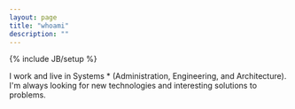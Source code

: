 ```yaml
---
layout: page
title: "whoami"
description: ""
---
```

{% include JB/setup %}

I work and live in Systems * (Administration, Engineering, and Architecture). I'm always looking for new technologies and interesting solutions to problems.

